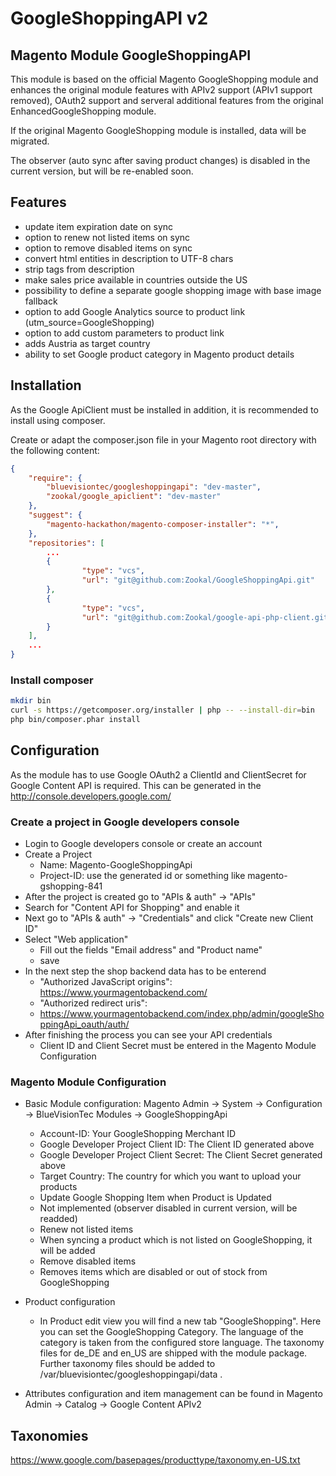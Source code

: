 # GoogleShoppingAPI v2

## Magento Module GoogleShoppingAPI

This module is based on the official Magento GoogleShopping module and enhances
the original module features with APIv2 support (APIv1 support removed),
OAuth2 support and serveral additional features from the original 
EnhancedGoogleShopping module.

If the original Magento GoogleShopping module is installed, data will be migrated.

The observer (auto sync after saving product changes) is disabled in the current
version, but will be re-enabled soon.

## Features


* update item expiration date on sync
* option to renew not listed items on sync
* option to remove disabled items on sync
* convert html entities in description to UTF-8 chars
* strip tags from description
* make sales price available in countries outside the US
* possibility to define a separate google shopping image with base image fallback
* option to add Google Analytics source to product link (utm_source=GoogleShopping)
* option to add custom parameters to product link
* adds Austria as target country
* ability to set Google product category in Magento product details

## Installation

As the Google ApiClient must be installed in addition, it is recommended to 
install using composer.

Create or adapt the composer.json file in your Magento root directory with the 
following content:

```json
{
	"require": {
		"bluevisiontec/googleshoppingapi": "dev-master",
		"zookal/google_apiclient": "dev-master"
	},
	"suggest": {
	    "magento-hackathon/magento-composer-installer": "*",
	},
	"repositories": [
		...
		{
				"type": "vcs",
				"url": "git@github.com:Zookal/GoogleShoppingApi.git"
		},
		{
				"type": "vcs",
				"url": "git@github.com:Zookal/google-api-php-client.git"
		}
	],
	...
}
```

### Install composer
```bash
mkdir bin
curl -s https://getcomposer.org/installer | php -- --install-dir=bin
php bin/composer.phar install
```

## Configuration

As the module has to use Google OAuth2 a ClientId and ClientSecret for Google
Content API is required. This can be generated in the 
http://console.developers.google.com/

### Create a project in Google developers console

* Login to Google developers console or create an account
* Create a Project
  * Name: Magento-GoogleShoppingApi
  * Project-ID: use the generated id or something like magento-gshopping-841
* After the project is created go to "APIs & auth" -> "APIs"
* Search for "Content API for Shopping" and enable it
* Next go to "APIs & auth" -> "Credentials" and click "Create new Client ID"
* Select "Web application"
  * Fill out the fields "Email address" and "Product name"
  * save
* In the next step the shop backend data has to be enterend
  * "Authorized JavaScript origins": https://www.yourmagentobackend.com/
  * "Authorized redirect uris":
  * https://www.yourmagentobackend.com/index.php/admin/googleShoppingApi_oauth/auth/
* After finishing the process you can see your API credentials
  * Client ID and Client Secret must be entered in the Magento Module Configuration

### Magento Module Configuration

* Basic Module configuration: Magento Admin -> System -> Configuration -> 
BlueVisionTec Modules -> GoogleShoppingApi

  * Account-ID: Your GoogleShopping Merchant ID
  * Google Developer Project Client ID: The Client ID generated above
  * Google Developer Project Client Secret: The Client Secret generated above
  * Target Country: The country for which you want to upload your products
  * Update Google Shopping Item when Product is Updated
  * Not implemented (observer disabled in current version, will be readded)
  * Renew not listed items
  * When syncing a product which is not listed on GoogleShopping, it will be added
  * Remove disabled items
  * Removes items which are disabled or out of stock from GoogleShopping

* Product configuration
  * In Product edit view you will find a new tab "GoogleShopping". 
    Here you can set the GoogleShopping Category. 
    The language of the category is taken from the configured store language.
    The taxonomy files for de_DE and en_US are shipped with the module package.
    Further taxonomy files should be added to /var/bluevisiontec/googleshoppingapi/data .
    
* Attributes configuration and item management can be found in Magento Admin ->
  Catalog -> Google Content APIv2

## Taxonomies

https://www.google.com/basepages/producttype/taxonomy.en-US.txt
